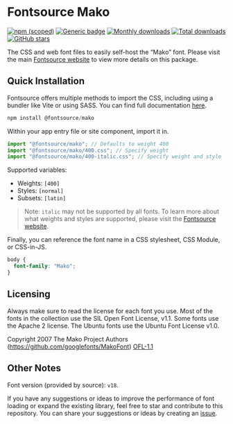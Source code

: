 # Fontsource Mako

[![npm (scoped)](https://img.shields.io/npm/v/@fontsource/mako?color=brightgreen)](https://www.npmjs.com/package/@fontsource/mako) [![Generic badge](https://img.shields.io/badge/fontsource-passing-brightgreen)](https://github.com/fontsource/fontsource) [![Monthly downloads](https://badgen.net/npm/dm/@fontsource/mako)](https://github.com/fontsource/fontsource) [![Total downloads](https://badgen.net/npm/dt/@fontsource/mako)](https://github.com/fontsource/fontsource) [![GitHub stars](https://img.shields.io/github/stars/fontsource/fontsource.svg?style=social&label=Star)](https://github.com/fontsource/fontsource/stargazers)

The CSS and web font files to easily self-host the “Mako” font. Please visit the main [Fontsource website](https://fontsource.org/fonts/mako) to view more details on this package.

## Quick Installation

Fontsource offers multiple methods to import the CSS, including using a bundler like Vite or using SASS. You can find full documentation [here](https://fontsource.org/docs/getting-started/introduction).

```javascript
npm install @fontsource/mako
```

Within your app entry file or site component, import it in.

```javascript
import "@fontsource/mako"; // Defaults to weight 400
import "@fontsource/mako/400.css"; // Specify weight
import "@fontsource/mako/400-italic.css"; // Specify weight and style
```

Supported variables:
- Weights: `[400]`
- Styles: `[normal]`
- Subsets: `[latin]`

> Note: `italic` may not be supported by all fonts. To learn more about what weights and styles are supported, please visit the [Fontsource website](https://fontsource.org/fonts/mako).

Finally, you can reference the font name in a CSS stylesheet, CSS Module, or CSS-in-JS.

```css
body {
  font-family: "Mako";
}
```

## Licensing
Always make sure to read the license for each font you use. Most of the fonts in the collection use the SIL Open Font License, v1.1. Some fonts use the Apache 2 license. The Ubuntu fonts use the Ubuntu Font License v1.0.

Copyright 2007 The Mako Project Authors (https://github.com/googlefonts/MakoFont)
[OFL-1.1](http://scripts.sil.org/OFL)

## Other Notes
Font version (provided by source): `v18`.

If you have any suggestions or ideas to improve the performance of font loading or expand the existing library, feel free to star and contribute to this repository. You can share your suggestions or ideas by creating an [issue](https://github.com/fontsource/fontsource/issues).